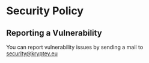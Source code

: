 # Security Policy

## Reporting a Vulnerability

You can report vulnerability issues by sending a mail to security@kryptey.eu
